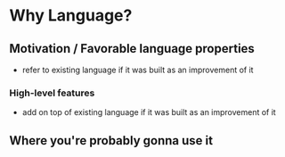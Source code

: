 # Why Language?

## Motivation / Favorable language properties

- refer to existing language if it was built as an improvement of it

### High-level features

- add on top of existing language if it was built as an improvement of it

## Where you're probably gonna use it
